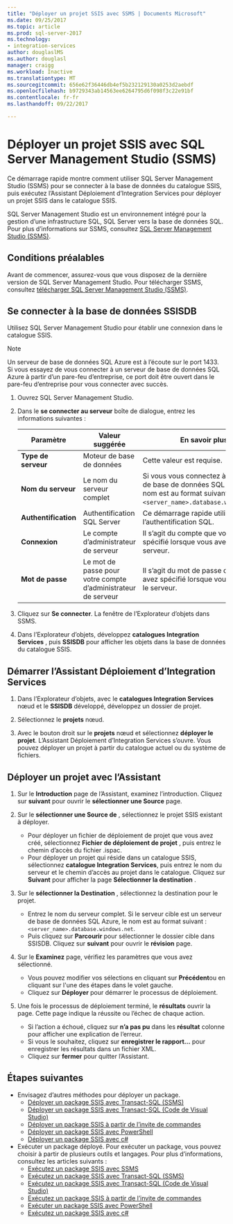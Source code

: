 ```yaml
---
title: "Déployer un projet SSIS avec SSMS | Documents Microsoft"
ms.date: 09/25/2017
ms.topic: article
ms.prod: sql-server-2017
ms.technology:
- integration-services
author: douglaslMS
ms.author: douglasl
manager: craigg
ms.workload: Inactive
ms.translationtype: MT
ms.sourcegitcommit: 656e62f36446db4ef5b232129130a0253d2aebdf
ms.openlocfilehash: b9729343ab14563ee6264795d6f098f3c22e91bf
ms.contentlocale: fr-fr
ms.lasthandoff: 09/22/2017

---
```

# <a name="deploy-an-ssis-project-with-sql-server-management-studio-ssms"></a>Déployer un projet SSIS avec SQL Server Management Studio (SSMS)
Ce démarrage rapide montre comment utiliser SQL Server Management Studio (SSMS) pour se connecter à la base de données du catalogue SSIS, puis exécutez l’Assistant Déploiement d’Integration Services pour déployer un projet SSIS dans le catalogue SSIS. 

SQL Server Management Studio est un environnement intégré pour la gestion d’une infrastructure SQL, SQL Server vers la base de données SQL. Pour plus d’informations sur SSMS, consultez [SQL Server Management Studio (SSMS)](../ssms/sql-server-management-studio-ssms.md).

## <a name="prerequisites"></a>Conditions préalables

Avant de commencer, assurez-vous que vous disposez de la dernière version de SQL Server Management Studio. Pour télécharger SSMS, consultez [télécharger SQL Server Management Studio (SSMS)](https://docs.microsoft.com/sql/ssms/download-sql-server-management-studio-ssms).

## <a name="connect-to-the-ssisdb-database"></a>Se connecter à la base de données SSISDB

Utilisez SQL Server Management Studio pour établir une connexion dans le catalogue SSIS. 

> [!NOTE]
> Un serveur de base de données SQL Azure est à l’écoute sur le port 1433. Si vous essayez de vous connecter à un serveur de base de données SQL Azure à partir d’un pare-feu d’entreprise, ce port doit être ouvert dans le pare-feu d’entreprise pour vous connecter avec succès.

1. Ouvrez SQL Server Management Studio.

2. Dans le **se connecter au serveur** boîte de dialogue, entrez les informations suivantes :

   | Paramètre       | Valeur suggérée | En savoir plus | 
   | ------------ | ------------------ | ------------------------------------------------- | 
   | **Type de serveur** | Moteur de base de données | Cette valeur est requise. |
   | **Nom du serveur** | Le nom du serveur complet | Si vous vous connectez à un serveur de base de données SQL Azure, le nom est au format suivant : `<server_name>.database.windows.net`. |
   | **Authentification** | Authentification SQL Server | Ce démarrage rapide utilise l’authentification SQL. |
   | **Connexion** | Le compte d’administrateur de serveur | Il s’agit du compte que vous avez spécifié lorsque vous avez créé le serveur. |
   | **Mot de passe** | Le mot de passe pour votre compte d’administrateur de serveur | Il s’agit du mot de passe que vous avez spécifié lorsque vous avez créé le serveur. |

3. Cliquez sur **Se connecter**. La fenêtre de l’Explorateur d’objets dans SSMS. 

4. Dans l’Explorateur d’objets, développez **catalogues Integration Services** , puis **SSISDB** pour afficher les objets dans la base de données du catalogue SSIS.

## <a name="start-the-integration-services-deployment-wizard"></a>Démarrer l’Assistant Déploiement d’Integration Services
1. Dans l’Explorateur d’objets, avec le **catalogues Integration Services** nœud et le **SSISDB** développé, développez un dossier de projet.

2.  Sélectionnez le **projets** nœud.

3.  Avec le bouton droit sur le **projets** nœud et sélectionnez **déployer le projet**. L’Assistant Déploiement d’Integration Services s’ouvre. Vous pouvez déployer un projet à partir du catalogue actuel ou du système de fichiers.

## <a name="deploy-a-project-with-the-wizard"></a>Déployer un projet avec l’Assistant
1. Sur le **Introduction** page de l’Assistant, examinez l’introduction. Cliquez sur **suivant** pour ouvrir le **sélectionner une Source** page.

2. Sur le **sélectionner une Source de** , sélectionnez le projet SSIS existant à déployer.
    -   Pour déployer un fichier de déploiement de projet que vous avez créé, sélectionnez **Fichier de déploiement de projet** , puis entrez le chemin d’accès du fichier .ispac.
    -   Pour déployer un projet qui réside dans un catalogue SSIS, sélectionnez **catalogue Integration Services**, puis entrez le nom du serveur et le chemin d’accès au projet dans le catalogue.
    Cliquez sur **Suivant** pour afficher la page **Sélectionner la destination** .
  
3.  Sur le **sélectionner la Destination** , sélectionnez la destination pour le projet.
    -   Entrez le nom du serveur complet. Si le serveur cible est un serveur de base de données SQL Azure, le nom est au format suivant : `<server_name>.database.windows.net`.
    -   Puis cliquez sur **Parcourir** pour sélectionner le dossier cible dans SSISDB.
    Cliquez sur **suivant** pour ouvrir le **révision** page.  
  
4.  Sur le **Examinez** page, vérifiez les paramètres que vous avez sélectionné.
    -   Vous pouvez modifier vos sélections en cliquant sur **Précédent**ou en cliquant sur l'une des étapes dans le volet gauche.
    -   Cliquez sur **Déployer** pour démarrer le processus de déploiement.
  
5.  Une fois le processus de déploiement terminé, le **résultats** ouvrir la page. Cette page indique la réussite ou l’échec de chaque action.
    -   Si l’action a échoué, cliquez sur **n’a pas pu** dans les **résultat** colonne pour afficher une explication de l’erreur.
    -   Si vous le souhaitez, cliquez sur **enregistrer le rapport...**  pour enregistrer les résultats dans un fichier XML.
    -   Cliquez sur **fermer** pour quitter l’Assistant.

## <a name="next-steps"></a>Étapes suivantes
- Envisagez d’autres méthodes pour déployer un package.
    - [Déployer un package SSIS avec Transact-SQL (SSMS)](./ssis-quickstart-deploy-tsql-ssms.md)
    - [Déployer un package SSIS avec Transact-SQL (Code de Visual Studio)](ssis-quickstart-deploy-tsql-vscode.md)
    - [Déployer un package SSIS à partir de l’invite de commandes](./ssis-quickstart-deploy-cmdline.md)
    - [Déployer un package SSIS avec PowerShell](ssis-quickstart-deploy-powershell.md)
    - [Déployer un package SSIS avec c#](./ssis-quickstart-deploy-dotnet.md) 
- Exécuter un package déployé. Pour exécuter un package, vous pouvez choisir à partir de plusieurs outils et langages. Pour plus d’informations, consultez les articles suivants :
    - [Exécutez un package SSIS avec SSMS](./ssis-quickstart-run-ssms.md)
    - [Exécutez un package SSIS avec Transact-SQL (SSMS)](./ssis-quickstart-run-tsql-ssms.md)
    - [Exécutez un package SSIS avec Transact-SQL (Code de Visual Studio)](ssis-quickstart-run-tsql-vscode.md)
    - [Exécutez un package SSIS à partir de l’invite de commandes](./ssis-quickstart-run-cmdline.md)
    - [Exécuter un package SSIS avec PowerShell](ssis-quickstart-run-powershell.md)
    - [Exécutez un package SSIS avec c#](./ssis-quickstart-run-dotnet.md) 

